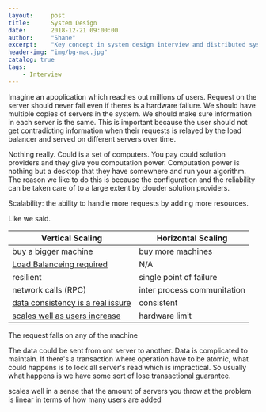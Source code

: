 ```yaml
---
layout:     post
title:      System Design
date:       2018-12-21 09:00:00
author:     "Shane"
excerpt:    "Key concept in system design interview and distributed system"
header-img: "img/bg-mac.jpg"
catalog: true
tags:
    - Interview
---
```


Imagine an appplication which reaches out millions of users. Request on the server should never fail even if theres is a hardware failure. We should have multiple copies of servers in the system. We should make sure information in each server is the same. This is important because the user should not get contradicting information when their requests is relayed by the load balancer and served on different servers over time.

Nothing really. Could is a set of computers. You pay could solution providers and they give you computation power. Computation power is nothing but a desktop that they have somewhere and run your algorithm. The reason we like to do this is because the configuration and the reliability can be taken care of to a large extent by clouder solution providers. 

Scalability: the ability to handle more requests by adding more resources.

Like we said.

| Vertical Scaling | Horizontal Scaling|
|------------------|-------------------|
|buy a bigger machine|buy more machines|
|[Load Balanceing required](#1)|N/A|
|resilient|single point of failure|
|network calls (RPC)|inter process communitation|
|[data consistency is a real issure](#2)|consistent|
|[scales well as users increase](#3) |hardware limit|

<a name="1">The request falls on any of the machine</a>

<a name="2">The data could be sent from ont server to another. Data is complicated to maintain. If there's a transaction where operation have to be atomic, what could happens is to lock all server's read which is impractical. So usually what happens is we have some sort of lose transactional guarantee.
</a>

<a name="3">scales well in a sense that the amount of servers you throw at the problem is linear in terms of how many users are added</a>




